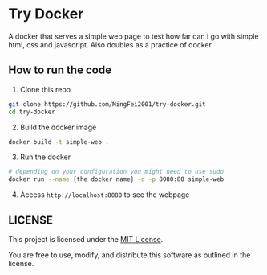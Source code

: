 # Try Docker
A docker that serves a simple web page to test how far can i go with simple html, css and javascript. Also doubles as a practice of docker.

<!--  TODO: here is a list of possible ideas    -->
<!-- + make a portfolio page as homepage        -->
<!-- + make a contact me page (namecard style)  -->
<!-- + make a project showcase page             -->
<!-- + make a blog post page                    -->

## How to run the code

1. Clone this repo
```bash
git clone https://github.com/MingFei2001/try-docker.git
cd try-docker
```

2. Build the docker image
```bash
docker build -t simple-web .
```

3. Run the docker
```bash
# depending on your configuration you might need to use sudo
docker run --name {the docker name} -d -p 8080:80 simple-web
```

4. Access `http://localhost:8080` to see the webpage

## LICENSE
This project is licensed under the [MIT License](./LICENSE).

You are free to use, modify, and distribute this software as outlined in the license.
